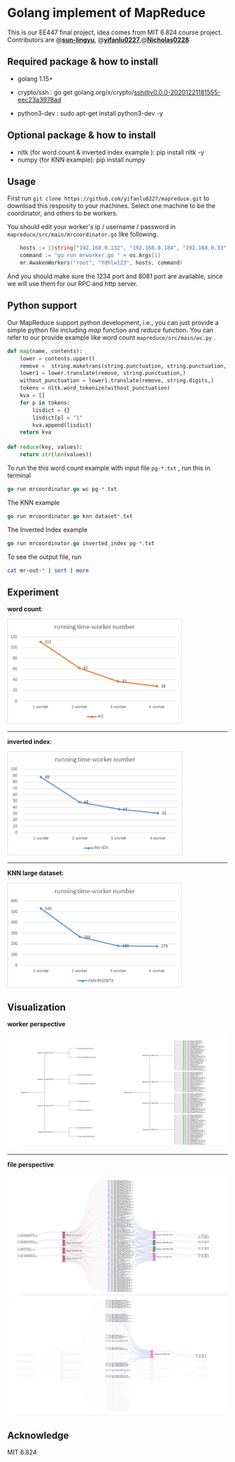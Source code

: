 # Golang implement of MapReduce

This is our EE447 final project, idea comes from MIT 6.824 course project. Contributors are @[**sun-lingyu**](https://github.com/sun-lingyu), @[**yifanlu0227**](https://github.com/yifanlu0227),@[**Nicholas0228**](https://github.com/Nicholas0228)



## Required package & how to install

- golang 1.15+

- crypto/ssh : go get golang.org/x/crypto/ssh@v0.0.0-20201221181555-eec23a3978ad

- python3-dev : sudo apt-get install python3-dev -y



## Optional package & how to install

- nltk (for word count & inverted index example ): pip install nltk -y
- numpy (for KNN example): pip install numpy



## Usage

First run ` git clone https://github.com/yifanlu0227/mapreduce.git ` to download this resposity to your machines. Select one machine to be the coordinator, and  others to be workers. 

You should edit your worker's ip / username / password in `mapreduce/src/main/mrcoordinator.go` like following. 

```go
	hosts := []string{"192.168.0.132", "192.168.0.184", "192.168.0.33", "192.168.0.199"}
	command := "go run mrworker.go " + os.Args[1]
	mr.AwakenWorkers("root", "Ydhlw123", hosts, command)
```

And you should make sure the 1234 port and 8081 port are available, since we will use them for our RPC and http server.



## Python support

Our MapReduce support python development, i.e., you can just provide a simple python file including *map* function and *reduce* function. You can refer to our provide example like word count `mapreduce/src/main/wc.py` .

```python
def map(name, contents):
	lower = contents.upper()
	remove =  string.maketrans(string.punctuation, string.punctuation,) 
	lower1 = lower.translate(remove, string.punctuation,)
	without_punctuation = lower1.translate(remove, string.digits,)
	tokens = nltk.word_tokenize(without_punctuation)
	kva = []
	for p in tokens:
		lisdict = {}
		lisdict[p] = "1"
		kva.append(lisdict)
	return kva
	
def reduce(key, values):
	return str(len(values))
```

To run the this word count example with input file `pg-*.txt` ,  run this in terminal

```go
go run mrcoordinator.go wc pg-*.txt
```

The KNN example

```go
go run mrcoordinator.go knn dataset*.txt
```

The Inverted Index example

```go
go run mrcoordinator.go inverted_index pg-*.txt
```

To see the output file, run

```sh
cat mr-out-* | sort | more
```



## Experiment

**word count**:

<img src="images/wordcount.png" alt="wordcount" style="zoom:83%;" />

---

**inverted index**:

<img src="images/invertedindex.png" alt="invertedindex" style="zoom:83%;" />

---

**KNN large dataset:**

<img src="images/KNN.png" alt="wordcount" style="zoom:83%;" />

## Visualization

**worker perspective**

<img src="images/worker.jpg" alt="worker" style="zoom:50%;" />

---

**file perspective**

<img src="images/file.jpg" alt="file" style="zoom:50%;" />

<img src="images/file2.jpg" alt="file" style="zoom:50%;" />

## Acknowledge

MIT 6.824
